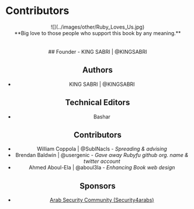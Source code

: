 # Contributors


<center>![](../images/other/Ruby_Loves_Us.jpg)


<center>**Big love to those people who support this book by any meaning.**
<br><br><br>
## Founder
- KING SABRI | @KINGSABRI

## Authors 
- KING SABRI | @KINGSABRI

## Technical Editors
- Bashar

## Contributors
- William Coppola | @SubINacls - *Spreading & advising*
- Brendan Baldwin | @usergenic - *Gave away Rubyfu github org. name & twitter account*
- Ahmed Aboul-Ela | @aboul3la - *Enhancing Book web design*

## Sponsors
- [Arab Security Community (Security4arabs)][1]


<br><br><br>
---
[1]: http://www.security4arabs.com/

